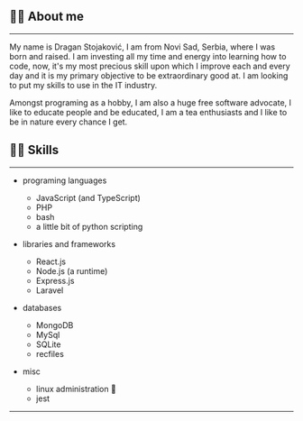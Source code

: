 ## 👋🏻 About me

---

My name is Dragan Stojaković, I am from Novi Sad, Serbia, where I was born and raised. I am investing all my time and energy into learning how to code, now, it's my most precious skill upon which I improve each and every day and it is my primary objective to be extraordinary good at. I am looking to put my skills to use in the IT industry.

Amongst programing as a hobby, I am also a huge free software advocate, I like to educate people and be educated, I am a tea enthusiasts and I like to be in nature every chance I get.

## 🤹🏻 Skills

---

- programing languages

  - JavaScript (and TypeScript)
  - PHP
  - bash
  - a little bit of python scripting

- libraries and frameworks

  - React.js
  - Node.js (a runtime)
  - Express.js
  - Laravel

- databases

  - MongoDB
  - MySql
  - SQLite
  - recfiles

- misc
  - linux administration 🐧
  - jest
  
---
